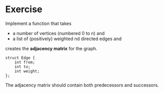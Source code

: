 # Exercise

Implement a function that takes
- a number of vertices (numbered 0 to n) and
- a list of (positively) weighted nd directed edges
and

creates the **adjacency matrix** for the graph.

    struct Edge {
        int from;
        int to;
        int weight;
    };

The adjacency matrix should contain both predecessors and successors.
